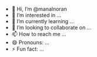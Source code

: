 - 👋 Hi, I’m @manalnoran
- 👀 I’m interested in ...
- 🌱 I’m currently learning ...
- 💞️ I’m looking to collaborate on ...
- 📫 How to reach me ...
- 😄 Pronouns: ...
- ⚡ Fun fact: ...

<!---
manalnoran/manalnoran is a ✨ special ✨ repository because its `README.md` (this file) appears on your GitHub profile.
You can click the Preview link to take a look at your changes.
--->
